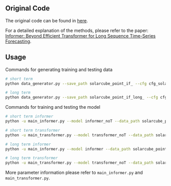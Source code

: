 ## Original Code
The original code can be found in [here](https://github.com/zhouhaoyi/Informer2020).

For a detailed explanation of the methods, please refer to the paper: 
[Informer: Beyond Efficient Transformer for Long Sequence Time-Series Forecasting](https://arxiv.org/abs/2012.07436). 


## Usage
Commands for generating training and testing data 

```bash
# short term 
python data_generator.py --save_path solarcube_point_if_ --cfg cfg_solarcube_if_data.yaml

# long term
python data_generator.py --save_path solarcube_point_if_long_ --cfg cfg_solarcube_if_data_long.yaml

```

Commands for training and testing the model 

```bash
# short term informer
python -u main_informer.py --model informer_noT --data_path solarcube_point_if_ --seq_len 12 --label_len 12 --pred_len 12

# short term transformer
python -u main_transformer.py --model transformer_noT --data_path solarcube_point_if_long_ --seq_len 96 --label_len 96 --pred_len 96

# long term informer
python -u main_informer.py --model informer --data_path solarcube_point_if_ --seq_len 12 --label_len 12 --pred_len 12

# long term transformer
python -u main_transformer.py --model transformer_noT --data_path solarcube_point_if_long_ --seq_len 96 --label_len 96 --pred_len 96
```

More parameter information please refer to `main_informer.py` and `main_transformer.py`.

